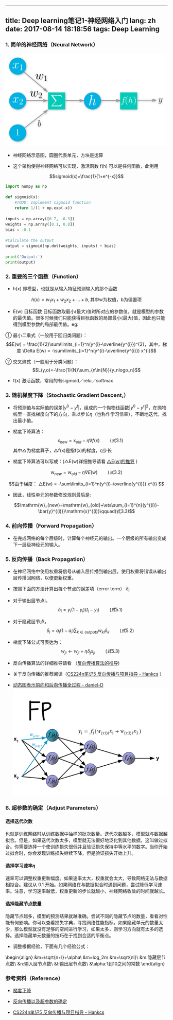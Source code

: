 
---
title: Deep learning笔记1-神经网络入门
lang: zh
date: 2017-08-14 18:18:56
tags: Deep Learning
---

### 1. 简单的神经网络（Neural Network）

![simple-neuron](/image/DL/1/simple-neuron.png)  

- 神经网络示意图，圆圈代表单元，方块是运算

- 这个架构使得神经网络可以实现，激活函数 f(h) 可以是任何函数，此例用

$$sigmoid(x)=\frac{1}{1+e^{-x}}$$

```python
import numpy as np

def sigmoid(x):
    #TODO: Implement sigmoid function
    return 1/(1 + np.exp(-x))

inputs = np.array([0.7, -0.3])
weights = np.array([0.1, 0.8])
bias = -0.1

#Calculate the output
output = sigmoid(np.dot(weights, inputs) + bias)

print('Output:')
print(output)
```


### 2. 重要的三个函数（Function）

- h(x) 即模型，也就是从输入特征预测输入的那个函数

$$h(x) = w_{1}x_{1} + w_{2}x_{2} + … + b , \text{其中w为权值，b为偏置项}$$

- E(w) 目标函数 目标函数取最小(最大)值时所对应的参数值，就是模型的参数的最优值。很多时候我们只能获得目标函数的局部最小(最大)值，因此也只能得到模型参数的局部最优值。eg:

 ① 最小二乘式（一般用于回归类问题）：
$$E(w) = \frac{1}{2}\sum\limits_{i=1}^n(y^{i}-\overline{y^{i}})^{2}，其中，梯度 \Delta E(w) = -\sum\limits_{i=1}^n(y^{i}-\overline{y^{i}}) x^{i}$$

 ② 交叉熵式（一般用于分类问题）：
$$L(y,o)=-\frac{1}{N}\sum_{n\in{N}}{y_nlogo_n}$$  

- f(x) 激活函数，常用的有sigmoid／relu／softmax

### 3. 随机梯度下降（Stochastic Gradient Descent,）

- 将预测值与实际值的误差$|y^{0}-y^{t}|$，组成的一个抛物线函数$|{y^{0}-y^{t}}|^2$，在抛物线里一直找梯度向下的方向，乘以步长$\eta$（也称作学习信率），不断地迭代，找出最小值。


- 梯度下降算法：
$$\mathrm{x}_{new}=\mathrm{x}_{old}-\eta\nabla{f(x)}\qquad(式3.1)$$
其中△为梯度算子，△f(x)是指f(x)的梯度，$\eta$步长


- 梯度下降算法可以写成：(△E(w)详细推导请看 [△E(w)的推导](https://www.zybuluo.com/hanbingtao/note/448086/ "Title") )

$$\mathrm{w}_{new}=\mathrm{w}_{old}-\eta\nabla{E(\mathrm{w})}\qquad(式3.2)$$

$$由于梯度：  △E(w) = -\sum\limits_{i=1}^n(y^{i}-\overline{y^{i}}) x^{i} $$



- 因此，线性单元的参数修改规则最后是:

$$\mathrm{w}_{new}=\mathrm{w}_{old}+\eta\sum_{i=1}^{n}(y^{(i)}-\bar{y}^{(i)})\mathrm{x}^{(i)}\qquad(式3.3)$$


### 4. 前向传播（Forward Propagation）

- 在完成网络的每个层级时，计算每个神经元的输出。一个层级的所有输出变成下一层级神经元的输入。

### 5. 反向传播（Back Propagation）

- 在神经网络中使用权重将信号从输入层传播到输出层。使用权重将错误从输出层传播回网络，以便更新权重。  

- 按照下面的方法计算出每个节点的误差项（error term） $\delta_i$

- 对于输出层节点i，
$$\delta_i=y_i(1-y_i)(t_i-y_i)\qquad(式5.1)$$

- 对于隐藏层节点，
$$\delta_i=a_i(1-a_i)\sum_{k\in{outputs}}w_{ki}\delta_k\qquad(式5.2)$$

- 梯度下降公式可表达为：
$$w_{ji}\gets w_{ji}+\eta\delta_jx_{ji}\qquad(式5.3)$$

- 反向传播算法的详细推导请看 （[反向传播算法的推导](https://www.zybuluo.com/hanbingtao/note/476663/ "Title"))

- 关于反向传播的推荐阅读（[CS224n笔记5 反向传播与项目指导 - Hankcs](http://www.hankcs.com/nlp/cs224n-backpropagation-and-project-advice.html "Title") ）

- [动态图表示前向和后向传播全过程 - daniel-D](http://www.cnblogs.com/daniel-D/archive/2013/06/03/3116278.html "Title") 
![simple-neuron](/image/DL/1/BP.gif)   

### 6. 超参数的确定（Adjust Parameters）

#### 选择迭代次数

也就是训练网络时从训练数据中抽样的批次数量。迭代次数越多，模型就与数据越拟合。但是，如果迭代次数太多，模型就无法很好地泛化到其他数据，这叫做过拟合。你需要选择一个使训练损失很低并且验证损失保持中等水平的数字。当你开始过拟合时，你会发现训练损失继续下降，但是验证损失开始上升。

#### 选择学习速率$\eta$

速率可以调整权重更新幅度。如果速率太大，权重就会太大，导致网络无法与数据相拟合。建议从 0.1 开始。如果网络在与数据拟合时遇到问题，尝试降低学习速率。注意，学习速率越低，权重更新的步长就越小，神经网络收敛的时间就越长。


#### 选择隐藏节点数量

隐藏节点越多，模型的预测结果就越准确。尝试不同的隐藏节点的数量，看看对性能有何影响。你可以查看损失字典，寻找网络性能指标。如果隐藏单元的数量太少，那么模型就没有足够的空间进行学习，如果太多，则学习方向就有太多的选择。选择隐藏单元数量的技巧在于找到合适的平衡点。

- 调整根据经验，下面有几个经验公式：

\begin{align}
&m=\sqrt{n+l}+\alpha\\
&m=log_2n\\
&m=\sqrt{nl}\\
&m:隐藏层节点数\\
&n:输入层节点数\\
&l:输出层节点数\\
&\alpha:1到10之间的常数
\end{align}


### 参考资料（Reference）


- [梯度下降](https://www.zybuluo.com/hanbingtao/note/448086/ "Title") 


- [反向传播以及超参数的确定](https://www.zybuluo.com/hanbingtao/note/476663/ "Title") 
  
  
- [CS224n笔记5 反向传播与项目指导 - Hankcs](http://www.hankcs.com/nlp/cs224n-backpropagation-and-project-advice.html "Title") 